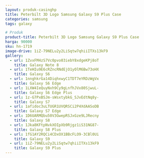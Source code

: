 ```yaml
---
layout: produk-casinghp
title: Peterbilt 3D Logo Samsung Galaxy S9 Plus Case
categories: samsung
tags: galaxy

# Produk
product-title: Peterbilt 3D Logo Samsung Galaxy S9 Plus Case
harga: 90000
sku: hn-1719
image-drive: 1iZ-79NELu2y2LiSqtw7qhiiITXs13kF9
gallery:
  - url: 1ZvxFM4zS7Vc0pvo03iebY8xdgeKPj8oT
    title: Galaxy Note 8
  - url: 1TeHIu9E6cRZncRNdEjO1yOlM6Bw73oHX
    title: Galaxy S6
  - url: 1nnghkrGa14DiqhxwyC1TDT7eYRDzWgVx
    title: Galaxy S6 Edge
  - url: 1LXW4IeQuyNxh9Cy9gLnfhJVx80SjwuL-
    title: Galaxy S6 Edge Plus
  - url: 1z-G7PxBSJm-sWsxtybkG_SJvEdtNq8y-
    title: Galaxy S7
  - url: 1afidoc3uLTUGR1UVQRSCi2P4XdAASoDB
    title: Galaxy S7 Edge
  - url: 1D6UARMQbu50V3GwepRSJxGze9LJRecny
    title: Galaxy S8
  - url: 1Jka8KFtpNvkXOIpXb9Rjgz1iS31NG87-
    title: Galaxy S8 Plus
  - url: 1fG1AY2RQCi4CDxOX1BBcFLO9-3CBl0Ui
    title: Galaxy S9
  - url: 1iZ-79NELu2y2LiSqtw7qhiiITXs13kF9
    title: Galaxy S9 Plus
---
```

